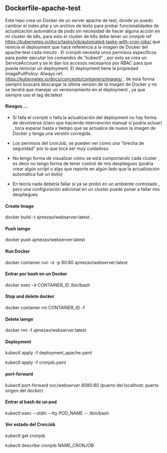 ## Dockerfile-apache-test

Este repo crea un Docker de un server apache de test, donde yo puedo cambiar el index.php y un archivo de texto para probar funcionalidades de actualización automática de pods sin necesidad de hacer alguna acción en mi cluster de k8s, para esto el cluster de k8s debe tener un cronjob ref https://kubernetes.io/docs/tasks/job/automated-tasks-with-cron-jobs/ que reinicia el deployment que hace referencia a la imagen de Docker del apache-test cada minuto . El cronjob necesita unos permisos específicos para poder ejecutar los comandos de "kubectl" , por esto se crea un ServiceAccount y se le dan los accesos necesarios por RBAC para que pueda reiniciar un deployment. El deployment tiene la propiedad         imagePullPolicy: Always ref: https://kubernetes.io/docs/concepts/containers/images/  , de esta forma siempre buscará descargar la última versión de la imagen de Docker y no se tendrá que manejar un versionamiento en el deployment , ya que siempre uso el tag de:latest

#### Riesgos ...

* Sí falla el cronjob o falla la actualización del deployment no hay forma de devolverse (claro que haciendo intervención manual sí podría actuar) , toca esperar hasta x tiempo que se actualice de nuevo la imagen de Docker y tenga una versión corregida.

* Los permisos del cronJob, se pueden ver como una "brecha de seguridad" por lo que toca ser muy cuidadoso

* No tengo forma de visualizar cómo se está comportando cada cluster , es decir no tengo forma de tener control de mis despliegues (podría crear algún script o algo que reporte en algún lado que la actualización automática fué un éxito)

* En teoría nada debería fallar sí ya se probó en un ambiente controlado , pero una configuración adicional en un cluster puede poner a fallar mis despliegues

#### Create Image

docker build -t ajmezav/webserver:latest .

#### Push iamge

docker push ajmezav/webserver:latest

#### Run Docker

docker container run -d -p 80:80 ajmezav/webserver:latest

#### Entrar por bash en un Docker

docker exec -it CONTAINER_ID /bin/bash

#### Stop and delete docker


docker container rm CONTAINER_ID -f

#### Delete Iamge 

docker rmi -f ajmezav/webserver:latest

#### Deployment

kubectl apply -f deployment_apache.yaml

kubectl apply -f cronjob.yaml

#### port-forward

kubectl port-forward svc/webserver 8080:80 (puerto del localhost: puerto origen del docker)

#### Entrar al bash de un pod

kubectl exec --stdin --tty POD_NAME -- /bin/bash

#### Ver estado del CronJob

kubectl get cronjob

kubectl describe cronjob NAME_CRONJOB
